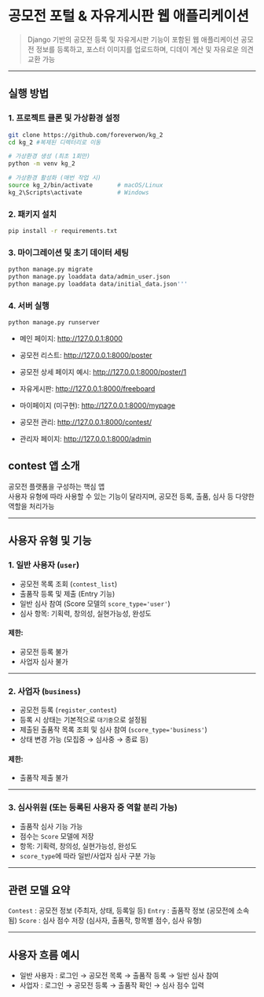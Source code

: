 # 공모전 포털 & 자유게시판 웹 애플리케이션

> Django 기반의 공모전 등록 및 자유게시판 기능이 포함된 웹 애플리케이션 
> 공모전 정보를 등록하고, 포스터 이미지를 업로드하며, 디데이 계산 및 자유로운 의견 교환 가능

---

## 실행 방법

### 1. 프로젝트 클론 및 가상환경 설정

```bash
git clone https://github.com/foreverwon/kg_2
cd kg_2 #복제된 디렉터리로 이동

# 가상환경 생성 (최초 1회만)
python -m venv kg_2

# 가상환경 활성화 (매번 작업 시)
source kg_2/bin/activate       # macOS/Linux
kg_2\Scripts\activate          # Windows
```

### 2. 패키지 설치

```bash
pip install -r requirements.txt
```

### 3. 마이그레이션 및 초기 데이터 세팅
```bash
python manage.py migrate
python manage.py loaddata data/admin_user.json
python manage.py loaddata data/initial_data.json'''
```

### 4. 서버 실행
```bash
python manage.py runserver
```

- 메인 페이지: http://127.0.0.1:8000

- 공모전 리스트: http://127.0.0.1:8000/poster

- 공모전 상세 페이지 예시: http://127.0.0.1:8000/poster/1

- 자유게시판: http://127.0.0.1:8000/freeboard

- 마이페이지 (미구현): http://127.0.0.1:8000/mypage

- 공모전 관리: http://127.0.0.1:8000/contest/

- 관리자 페이지: http://127.0.0.1:8000/admin

## contest 앱 소개

공모전 플랫폼을 구성하는 핵심 앱  
사용자 유형에 따라 사용할 수 있는 기능이 달라지며, 공모전 등록, 출품, 심사 등 다양한 역할을 처리가능

---

## 사용자 유형 및 기능

### 1. 일반 사용자 (`user`)
- 공모전 목록 조회 (`contest_list`)
- 출품작 등록 및 제출 (Entry 기능)
- 일반 심사 참여 (Score 모델의 `score_type='user'`)
- 심사 항목: 기획력, 창의성, 실현가능성, 완성도

#### 제한:
- 공모전 등록 불가
- 사업자 심사 불가

---

### 2. 사업자 (`business`)
- 공모전 등록 (`register_contest`)
- 등록 시 상태는 기본적으로 `대기중`으로 설정됨
- 제출된 출품작 목록 조회 및 심사 참여 (`score_type='business'`)
- 상태 변경 가능 (모집중 → 심사중 → 종료 등)

#### 제한:
- 출품작 제출 불가

---

### 3. 심사위원 (또는 등록된 사용자 중 역할 분리 가능)
- 출품작 심사 기능 가능
- 점수는 `Score` 모델에 저장
- 항목: 기획력, 창의성, 실현가능성, 완성도
- `score_type`에 따라 일반/사업자 심사 구분 가능

---

## 관련 모델 요약


`Contest` : 공모전 정보 (주최자, 상태, 등록일 등)
`Entry` : 출품작 정보 (공모전에 소속됨)
`Score` : 심사 점수 저장 (심사자, 출품작, 항목별 점수, 심사 유형)

---

## 사용자 흐름 예시

- 일반 사용자 : 로그인 → 공모전 목록 → 출품작 등록 → 일반 심사 참여
- 사업자 : 로그인 → 공모전 등록 → 출품작 확인 → 심사 점수 입력
